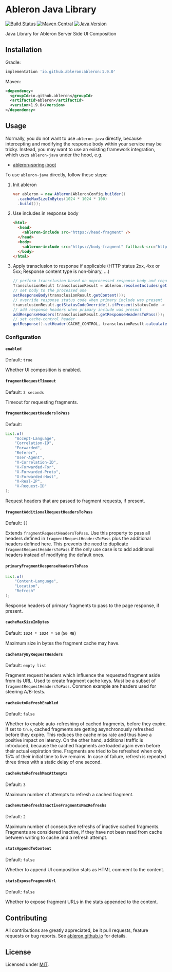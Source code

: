# Ableron Java Library
[![Build Status](https://github.com/ableron/ableron-java/actions/workflows/main.yml/badge.svg)](https://github.com/ableron/ableron-java/actions/workflows/main.yml)
[![Maven Central](https://maven-badges.herokuapp.com/maven-central/io.github.ableron/ableron/badge.svg)](https://mvnrepository.com/artifact/io.github.ableron/ableron)
[![Java Version](https://img.shields.io/badge/Java-11+-4EB1BA.svg)](https://docs.oracle.com/en/java/javase/11/)

Java Library for Ableron Server Side UI Composition

## Installation
Gradle:
```groovy
implementation 'io.github.ableron:ableron:1.9.0'
```

Maven:
```xml
<dependency>
  <groupId>io.github.ableron</groupId>
  <artifactId>ableron</artifactId>
  <version>1.9.0</version>
</dependency>
```

## Usage

Normally, you do not want to use `ableron-java` directly, because intercepting and modifying
the response body within your service may be tricky. Instead, you may want to use an existing
framework integration, which uses `ableron-java` under the hood, e.g.
   * [ableron-spring-boot](https://github.com/ableron/ableron-spring-boot)

To use `ableron-java` directly, follow these steps:

1. Init ableron
   ```java
   var ableron = new Ableron(AbleronConfig.builder()
     .cacheMaxSizeInBytes(1024 * 1024 * 100)
     .build());
   ```
2. Use includes in response body
   ```html
   <html>
     <head>
       <ableron-include src="https://head-fragment" />
     </head>
     <body>
       <ableron-include src="https://body-fragment" fallback-src="https://fallback-body-fragment"><!-- Static fallback fragment goes here --></ableron-include>
     </body>
   </html>
   ```
3. Apply transclusion to response if applicable (HTTP status 2xx, 4xx or 5xx; Response content type is non-binary, ...)
   ```java
   // perform transclusion based on unprocessed response body and request headers from e.g. HttpServletRequest
   TransclusionResult transclusionResult = ableron.resolveIncludes(getOriginalResponseBody(), getRequestHeaders());
   // set body to the processed one
   setResponseBody(transclusionResult.getContent());
   // override response status code when primary include was present
   transclusionResult.getStatusCodeOverride().ifPresent(statusCode -> setResponseStatusCode(statusCode));
   // add response headers when primary include was present
   addResponseHeaders(transclusionResult.getResponseHeadersToPass());
   // set cache-control header
   getResponse().setHeader(CACHE_CONTROL, transclusionResult.calculateCacheControlHeaderValue(getResponseHeaders()));
   ```

### Configuration

#### `enabled`

Default: `true`

Whether UI composition is enabled.

#### `fragmentRequestTimeout`

Default: `3 seconds`

Timeout for requesting fragments.

#### `fragmentRequestHeadersToPass`

Default:

```java
List.of(
    "Accept-Language",
    "Correlation-ID",
    "Forwarded",
    "Referer",
    "User-Agent",
    "X-Correlation-ID",
    "X-Forwarded-For",
    "X-Forwarded-Proto",
    "X-Forwarded-Host",
    "X-Real-IP",
    "X-Request-ID"
);
```

Request headers that are passed to fragment requests, if present.

#### `fragmentAdditionalRequestHeadersToPass`

Default: `[]`

Extends `fragmentRequestHeadersToPass`. Use this property to pass all headers defined in `fragmentRequestHeadersToPass`
plus the additional headers defined here. This prevents the need to duplicate `fragmentRequestHeadersToPass` if the only
use case is to add additional headers instead of modifying the default ones.

#### `primaryFragmentResponseHeadersToPass`

```java
List.of(
    "Content-Language",
    "Location",
    "Refresh"
);
```

Response headers of primary fragments to pass to the page response, if present.

#### `cacheMaxSizeInBytes`

Default: `1024 * 1024 * 50` (`50 MB`)

Maximum size in bytes the fragment cache may have.

#### `cacheVaryByRequestHeaders`

Default: `empty list`

Fragment request headers which influence the requested fragment aside from its URL. Used to create fragment cache keys.
Must be a subset of `fragmentRequestHeadersToPass`. Common example are headers used for steering A/B-tests.

#### `cacheAutoRefreshEnabled`

Default: `false`

Whether to enable auto-refreshing of cached fragments, before they expire.
If set to `true`, cached fragments are getting asynchronously refreshed before they expire. This reduces the cache miss
rate and thus have a positive impact on latency. On the other hand, additional traffic is introduced, because the cached
fragments are loaded again even before their actual expiration time.
Fragments are tried to be refreshed when only 15% of their initial time to live remains. In case of failure, refresh is
repeated three times with a static delay of one second.

#### `cacheAutoRefreshMaxAttempts`

Default: `3`

Maximum number of attempts to refresh a cached fragment.

#### `cacheAutoRefreshInactiveFragmentsMaxRefreshs`

Default: `2`

Maximum number of consecutive refreshs of inactive cached fragments.
Fragments are considered inactive, if they have not been read from cache between writing to cache and a refresh attempt.

#### `statsAppendToContent`

Default: `false`

Whether to append UI composition stats as HTML comment to the content.

#### `statsExposeFragmentUrl`

Default: `false`

Whether to expose fragment URLs in the stats appended to the content.

## Contributing

All contributions are greatly appreciated, be it pull requests, feature requests or bug reports. See
[ableron.github.io](https://ableron.github.io/) for details.

## License

Licensed under [MIT](./LICENSE).
